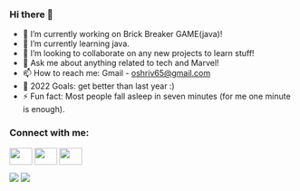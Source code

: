 ### Hi there 👋

- 🔭 I’m currently working on Brick Breaker GAME(java)!
- 🌱 I’m currently learning java.
- 👯 I’m looking to collaborate on any new projects to learn stuff!
- 💬 Ask me about anything related to tech and Marvel!
- 📫 How to reach me: Gmail - oshriv65@gmail.com
- 🥅 2022 Goals: get better than last year :) 
- ⚡ Fun fact: Most people fall asleep in seven minutes (for me one minute is enough).

<h3 align="left">Connect with me:</h3>
<p align="left">
<a href="https://twitter.com/OshriAgronov" target="blank"><img align="center" src="https://cdn.jsdelivr.net/npm/simple-icons@3.0.1/icons/twitter.svg" alt="" height="30" width="40" /></a>
<a href="https://www.linkedin.com/in/oshri-agronov-b6a387228" target="blank"><img align="center" src="https://cdn.jsdelivr.net/npm/simple-icons@3.0.1/icons/linkedin.svg" alt="" height="30" width="40" /></a>
<a href="https://www.instagram.com/oshri_agronov" target="blank"><img align="center" src="https://cdn.jsdelivr.net/npm/simple-icons@3.0.1/icons/instagram.svg" alt="" height="30" width="40" /></a>
</p>


<img src="https://github-readme-stats.vercel.app/api?username=oshriv65&&show_icons=true&title_color=ffffff&icon_color=bb2acf&text_color=daf7dc&bg_color=151515">
<img src="https://github-readme-stats.vercel.app/api/top-langs/?username=oshriv65">
